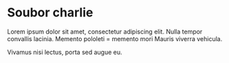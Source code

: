 Soubor charlie
==============

Lorem ipsum dolor sit amet, consectetur adipiscing elit.
Nulla tempor convallis lacinia.
Memento pololeti = memento mori
Mauris viverra vehicula.

Vivamus nisi lectus, porta sed augue eu.

